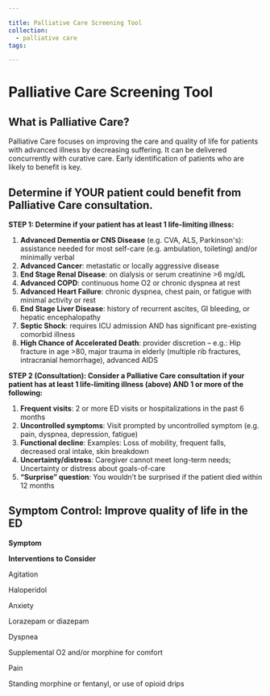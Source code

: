 ```yaml
---

title: Palliative Care Screening Tool
collection:
  - palliative care
tags:

---
```


# Palliative Care Screening Tool

## What is Palliative Care?

Palliative Care focuses on improving the care and quality of life for patients with advanced illness by decreasing suffering. It can be delivered concurrently with curative care. Early identification of patients who are likely to benefit is key.

## Determine if YOUR patient could benefit from Palliative Care consultation.

**STEP 1: Determine if your patient has at least 1 life-limiting illness:**

1.  **Advanced Dementia or CNS Disease** (e.g. CVA, ALS, Parkinson's): assistance needed for most self-care (e.g. ambulation, toileting) and/or minimally verbal
2.  **Advanced Cancer**: metastatic or locally aggressive disease
3.  **End Stage Renal Disease**: on dialysis or serum creatinine &gt;6 mg/dL
4.  **Advanced COPD**: continuous home O2 or chronic dyspnea at rest
5.  **Advanced Heart Failure**: chronic dyspnea, chest pain, or fatigue with minimal activity or rest
6.  **End Stage Liver Disease**: history of recurrent ascites, GI bleeding, or hepatic encephalopathy
7.  **Septic Shock**: requires ICU admission AND has significant pre-existing comorbid illness
8.  **High Chance of Accelerated Death**: provider discretion – e.g.: Hip fracture in age &gt;80, major trauma in elderly (multiple rib fractures, intracranial hemorrhage), advanced AIDS

**STEP 2 (Consultation): Consider a Palliative Care consultation if your patient has at least 1 life-limiting illness (above) AND 1 or more of the following:**

1.  **Frequent visits**: 2 or more ED visits or hospitalizations in the past 6 months
2.  **Uncontrolled symptoms**: Visit prompted by uncontrolled symptom (e.g. pain, dyspnea, depression, fatigue)
3.  **Functional decline**: Examples: Loss of mobility, frequent falls, decreased oral intake, skin breakdown
4.  **Uncertainty/distress**: Caregiver cannot meet long-term needs; Uncertainty or distress about goals-of-care
5.  **“Surprise” question**: You wouldn’t be surprised if the patient died within 12 months

## Symptom Control: Improve quality of life in the ED

**Symptom**

**Interventions to Consider**

Agitation

Haloperidol

Anxiety

Lorazepam or diazepam

Dyspnea

Supplemental O2 and/or morphine for comfort

Pain

Standing morphine or fentanyl, or use of opioid drips

